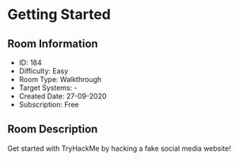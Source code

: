 ﻿# Getting Started

## Room Information
- ID: 184
- Difficulty: Easy
- Room Type: Walkthrough
- Target Systems: -
- Created Date: 27-09-2020
- Subscription: Free

## Room Description
Get started with TryHackMe by hacking a fake social media website!
